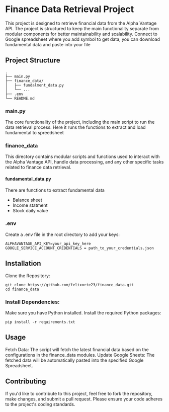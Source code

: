 # Finance Data Retrieval Project
This project is designed to retrieve financial data from the Alpha Vantage API. The project is structured to keep the main functionality separate from modular components for better maintainability and scalability.
Connect to Google spreadsheet where you add symbol to get data, you can download fundamental data and paste into your file

## Project Structure

```plaintext
.
├── main.py
├── finance_data/
│   ├── fundalment_data.py
│   └── ...
├── .env
└── README.md
```

### main.py
The core functionality of the project, including the main script to run the data retrieval process.
Here it runs the functions to extract and load fundamental to spreedsheet
### finance_data
This directory contains modular scripts and functions used to interact with the Alpha Vantage API, handle data processing, and any other specific tasks related to finance data retrieval.
#### fundamental_data.py
There are functions to extract fundamental data
- Balance sheet
- Income statment
- Stock daily value

### .env
Create a .env file in the root directory to add your keys:
```plaintext
ALPHAVANTAGE_API_KEY=your_api_key_here
GOOGLE_SERVICE_ACCOUNT_CREDENTIALS = path_to_your_credentials.json
```

## Installation
Clone the Repository:
```plaintext
git clone https://github.com/felixorte23/finance_data.git
cd finance_data
```

### Install Dependencies:
Make sure you have Python installed. Install the required Python packages:
```plaintext
pip install -r requirements.txt
```

## Usage

Fetch Data: The script will fetch the latest financial data based on the configurations in the finance_data modules.
Update Google Sheets: The fetched data will be automatically pasted into the specified Google Spreadsheet.

## Contributing
If you'd like to contribute to this project, feel free to fork the repository, make changes, and submit a pull request. Please ensure your code adheres to the project's coding standards.
